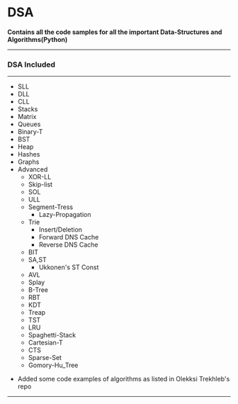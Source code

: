 # DSA

**Contains all the code samples for all the important Data-Structures and Algorithms(Python)**

---

### DSA Included

---

- SLL
- DLL
- CLL
- Stacks
- Matrix
- Queues
- Binary-T
- BST
- Heap
- Hashes
- Graphs
- Advanced
  - XOR-LL
  - Skip-list
  - SOL
  - ULL
  - Segment-Tress
    - Lazy-Propagation
  - Trie
    - Insert/Deletion
    - Forward DNS Cache
    - Reverse DNS Cache
  - BIT
  - SA,ST
    - Ukkonen's ST Const
  - AVL
  - Splay
  - B-Tree
  - RBT
  - KDT
  - Treap
  - TST
  - LRU
  - Spaghetti-Stack
  - Cartesian-T
  - CTS
  - Sparse-Set
  - Gomory-Hu_Tree

* Added some code examples of algorithms as listed in Olekksi Trekhleb's repo

---
